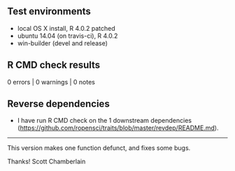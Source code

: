 ## Test environments

* local OS X install, R 4.0.2 patched
* ubuntu 14.04 (on travis-ci), R 4.0.2 
* win-builder (devel and release)

## R CMD check results

0 errors | 0 warnings | 0 notes

## Reverse dependencies

* I have run R CMD check on the 1 downstream dependencies 
(https://github.com/ropensci/traits/blob/master/revdep/README.md).

------

This version makes one function defunct, and fixes some bugs.

Thanks!
Scott Chamberlain

